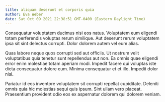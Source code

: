 ```yaml
---
title: aliquam deserunt et corporis quia
author: Eva Weber
date: Sat Oct 09 2021 22:38:51 GMT-0400 (Eastern Daylight Time)
---
```

Consequatur voluptatem ducimus nisi eos natus. Voluptatem eum eligendi totam perferendis voluptas rerum similique. Aut deserunt rerum voluptatem ipsa sit sint delectus corrupti. Dolor dolorem autem vel eum alias.

 Quas labore neque quos corrupti sed aut officiis. Ut nostrum velit voluptatibus quia tenetur sunt repellendus aut non. Ea omnis quae eligendi error enim molestiae totam aperiam modi. Impedit facere qui voluptas iste dicta consequatur dolore eum. Minima consequatur et et illo. Impedit dolor nisi.

 Pariatur id eos inventore voluptatem sit corrupti repellat cupiditate. Deleniti omnis quia hic molestias sequi quis ipsum. Sint ullam vero placeat. Praesentium provident odio eos ex aspernatur dolorem qui dolorem veniam.